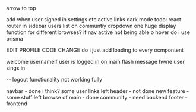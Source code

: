 arrow to top

add when user signed in settings etc
active links
dark mode 
 todo: react router in sidebar
users list on communtiy dropdown
 one huge display function for different browses?
if nav active not being able o hover
do i use prisma

EDIT PROFILE CODE CHANGE
do i just add loading to every ocmpontent

welcome usernameif user is logged in on main
flash message hwne user sings in
 

-- logout functionality not working fully

navbar - done i think? some user links left
header - not done
new feature - some stuff left
browse of main - done
community - need backend
footer - frontend